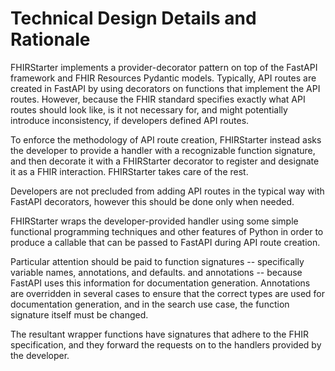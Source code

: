 # Technical Design Details and Rationale

FHIRStarter implements a provider-decorator pattern on top of the FastAPI framework and FHIR
Resources Pydantic models. Typically, API routes are created in FastAPI by using decorators on
functions that implement the API routes. However, because the FHIR standard specifies exactly what
API routes should look like, is it not necessary for, and might potentially introduce inconsistency,
if developers defined API routes.

To enforce the methodology of API route creation, FHIRStarter instead asks the developer to provide
a handler with a recognizable function signature, and then decorate it with a FHIRStarter decorator
to register and designate it as a FHIR interaction. FHIRStarter takes care of the rest.

Developers are not precluded from adding API routes in the typical way with FastAPI decorators,
however this should be done only when needed.

FHIRStarter wraps the developer-provided handler using some simple functional programming techniques
and other features of Python in order to produce a callable that can be passed to FastAPI during API
route creation.

Particular attention should be paid to function signatures -- specifically variable names,
annotations, and defaults. and annotations -- because FastAPI uses this information for
documentation generation. Annotations are overridden in several cases to ensure that the correct
types are used for documentation generation, and in the search use case, the function signature
itself must be changed.

The resultant wrapper functions have signatures that adhere to the FHIR specification, and they
forward the requests on to the handlers provided by the developer.
